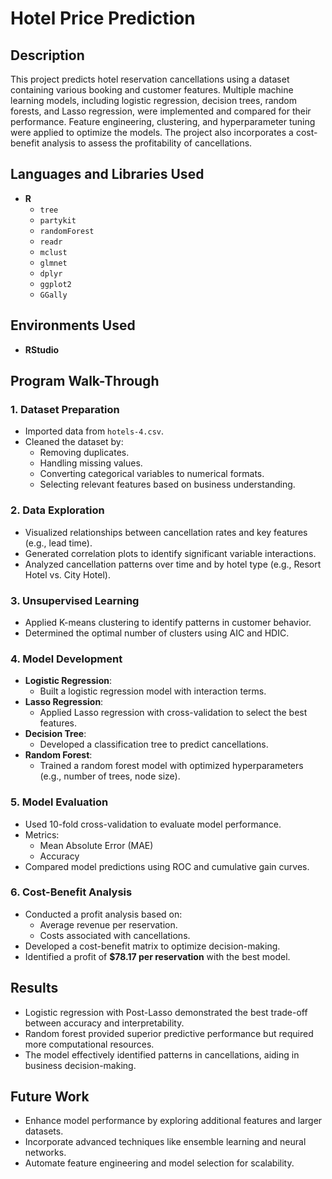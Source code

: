 # Hotel Price Prediction

## Description
This project predicts hotel reservation cancellations using a dataset containing various booking and customer features. Multiple machine learning models, including logistic regression, decision trees, random forests, and Lasso regression, were implemented and compared for their performance. Feature engineering, clustering, and hyperparameter tuning were applied to optimize the models. The project also incorporates a cost-benefit analysis to assess the profitability of cancellations.

## Languages and Libraries Used
- **R**
  - `tree`
  - `partykit`
  - `randomForest`
  - `readr`
  - `mclust`
  - `glmnet`
  - `dplyr`
  - `ggplot2`
  - `GGally`

## Environments Used
- **RStudio**

## Program Walk-Through

### 1. Dataset Preparation
- Imported data from `hotels-4.csv`.
- Cleaned the dataset by:
  - Removing duplicates.
  - Handling missing values.
  - Converting categorical variables to numerical formats.
  - Selecting relevant features based on business understanding.

### 2. Data Exploration
- Visualized relationships between cancellation rates and key features (e.g., lead time).
- Generated correlation plots to identify significant variable interactions.
- Analyzed cancellation patterns over time and by hotel type (e.g., Resort Hotel vs. City Hotel).

### 3. Unsupervised Learning
- Applied K-means clustering to identify patterns in customer behavior.
- Determined the optimal number of clusters using AIC and HDIC.

### 4. Model Development
- **Logistic Regression**:
  - Built a logistic regression model with interaction terms.
- **Lasso Regression**:
  - Applied Lasso regression with cross-validation to select the best features.
- **Decision Tree**:
  - Developed a classification tree to predict cancellations.
- **Random Forest**:
  - Trained a random forest model with optimized hyperparameters (e.g., number of trees, node size).

### 5. Model Evaluation
- Used 10-fold cross-validation to evaluate model performance.
- Metrics:
  - Mean Absolute Error (MAE)
  - Accuracy
- Compared model predictions using ROC and cumulative gain curves.

### 6. Cost-Benefit Analysis
- Conducted a profit analysis based on:
  - Average revenue per reservation.
  - Costs associated with cancellations.
- Developed a cost-benefit matrix to optimize decision-making.
- Identified a profit of **$78.17 per reservation** with the best model.

## Results
- Logistic regression with Post-Lasso demonstrated the best trade-off between accuracy and interpretability.
- Random forest provided superior predictive performance but required more computational resources.
- The model effectively identified patterns in cancellations, aiding in business decision-making.

## Future Work
- Enhance model performance by exploring additional features and larger datasets.
- Incorporate advanced techniques like ensemble learning and neural networks.
- Automate feature engineering and model selection for scalability.
